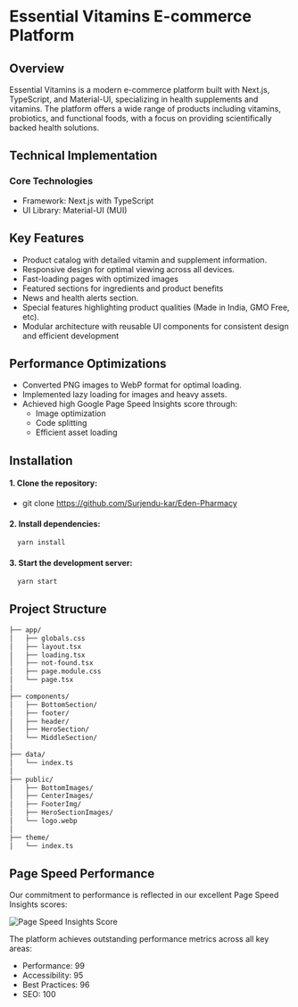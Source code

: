 # Essential Vitamins E-commerce Platform

## Overview

Essential Vitamins is a modern e-commerce platform built with Next.js, TypeScript, and Material-UI, specializing in health supplements and vitamins. The platform offers a wide range of products including vitamins, probiotics, and functional foods, with a focus on providing scientifically backed health solutions.

## Technical Implementation

### Core Technologies

- Framework: Next.js with TypeScript
- UI Library: Material-UI (MUI)

## Key Features

- Product catalog with detailed vitamin and supplement information.
- Responsive design for optimal viewing across all devices.
- Fast-loading pages with optimized images
- Featured sections for ingredients and product benefits
- News and health alerts section.
- Special features highlighting product qualities (Made in India, GMO Free, etc).
- Modular architecture with reusable UI components for consistent design and efficient development

## Performance Optimizations

- Converted PNG images to WebP format for optimal loading.
- Implemented lazy loading for images and heavy assets.
- Achieved high Google Page Speed Insights score through:
  - Image optimization
  - Code splitting
  - Efficient asset loading

## Installation

#### 1. Clone the repository:

- git clone https://github.com/Surjendu-kar/Eden-Pharmacy

#### 2. Install dependencies:

```bash
  yarn install
```

#### 3. Start the development server:

```bash
  yarn start
```

## Project Structure

```bash
├── app/
│   ├── globals.css
│   ├── layout.tsx
│   ├── loading.tsx
│   ├── not-found.tsx
│   ├── page.module.css
│   └── page.tsx
│
├── components/
│   ├── BottomSection/
│   ├── footer/
│   ├── header/
│   ├── HeroSection/
│   └── MiddleSection/
│
├── data/
│   └── index.ts
│
├── public/
│   ├── BottomImages/
│   ├── CenterImages/
│   ├── FooterImg/
│   ├── HeroSectionImages/
│   └── logo.webp
│
├── theme/
│   └── index.ts
```

## Page Speed Performance

Our commitment to performance is reflected in our excellent Page Speed Insights scores:

![Page Speed Insights Score](https://i.ibb.co/mX0BxG2/Screenshot-2024-11-27-151823.png)

The platform achieves outstanding performance metrics across all key areas:

- Performance: 99
- Accessibility: 95
- Best Practices: 96
- SEO: 100
